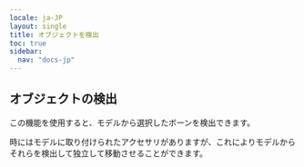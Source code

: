 ```yaml
---
locale: ja-JP
layout: single
title: オブジェクトを検出
toc: true
sidebar:
  nav: "docs-jp"
---
```

## オブジェクトの検出

この機能を使用すると、モデルから選択したボーンを検出できます。

時にはモデルに取り付けられたアクセサリがありますが、これによりモデルからそれらを検出して独立して移動させることができます。